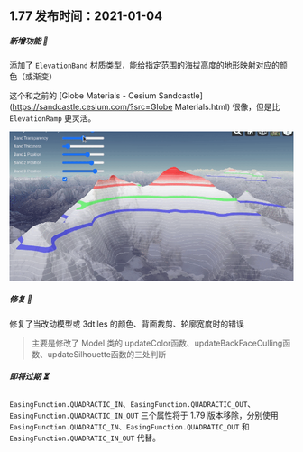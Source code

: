 ## 1.77 发布时间：2021-01-04

##### 新增功能 🎉

添加了 `ElevationBand` 材质类型，能给指定范围的海拔高度的地形映射对应的颜色（或渐变）

这个和之前的 [Globe Materials - Cesium Sandcastle](https://sandcastle.cesium.com/?src=Globe Materials.html) 很像，但是比 `ElevationRamp` 更灵活。

![Peek 2020-09-03 11-48](attachments/92144010-15114080-ede4-11ea-9902-28460be4c3c9.gif)



##### 修复 🔧

修复了当改动模型或 3dtiles 的颜色、背面裁剪、轮廓宽度时的错误

> 主要是修改了 Model 类的 updateColor函数、updateBackFaceCulling函数、updateSilhouette函数的三处判断



##### 即将过期 ⏳

`EasingFunction.QUADRACTIC_IN`、`EasingFunction.QUADRACTIC_OUT`、`EasingFunction.QUADRACTIC_IN_OUT` 三个属性将于 1.79 版本移除，分别使用 `EasingFunction.QUADRATIC_IN`、`EasingFunction.QUADRATIC_OUT` 和 `EasingFunction.QUADRATIC_IN_OUT` 代替。